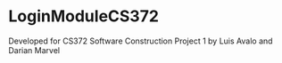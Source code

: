 # LoginModuleCS372

Developed for CS372 Software Construction Project 1 by Luis Avalo and Darian Marvel
